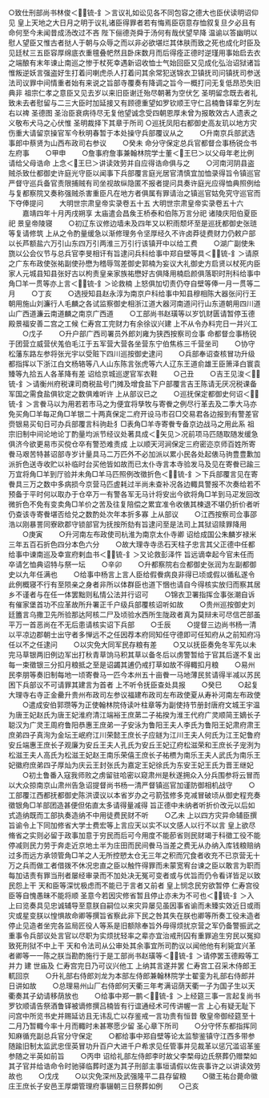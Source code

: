 <!-- { "loadSidebar": true } -->
○致仕刑部尚书林俊＜锍-釒＞言议礼如讼见各不同包容之德大也臣伏读明诏仰见  皇上天地之大日月之明于议礼诸臣得罪者若有悔焉臣窃意存恤叙复旦夕必且有命何至今未闻昔成汤改过不吝  陛下俪德尧舜于汤何有哉伏望早降  温谕以答幽明以慰人望臣又惟古者挞人于朝与众辱之而以非必欲堪烂其体肤而致之死也成化时臣及见廷杖三五臣容厚绵底衣重氊叠帊然且卧床数月而后得痊正德时逆瑾用事始启去衣之端酿有末年谏止南巡之惨于杖死幸遇新诏收恤士气始回臣又见成化弘治诏狱诸旨惟叛逆妖言强盗好生打着问喇虎杀人打着问其余常犯送锦衣卫镇抚司问镇抚司参送法司议罪中间情重者始有来说之旨部寺覆奏有降调之旨今一概打问无复低昂恐失旧典非  祖宗仁孝之意臣又见去岁以来旧臣谢迁殆尽朝著为空伏乞  圣明留念既去者礼致未去者慰留与二三大臣时加延接又有顾德重望如罗钦顺王守仁吕楠鲁铎辈乞列左右以禆  圣德图  圣治臣衰病待尽无复他望诚念受四朝恩厚未曾为报敢效古人遗表之义敬布犬马之心伏惟  圣明裁择下其章于所司
○巡抚凤阳右都御史高友玑以地方灾伤重大请留京操官军今秋明春暂于本处操守兵部覆议从之
　　○升南京兵部武选事郎中蔡贤为山西布政司右参议
　　○癸未  命分守保定总兵官都督佥事杨锐佥书左府事
　　○甲申
　　○詹事府詹事兼翰林院学士董＜王巳＞以父母年老比例请给父母诰命  上念＜王巳＞讲读效劳并自应得诰命俱与之
　　○河南河阴县盗贼杀致仕都御史许庭光守臣以闻事下兵部覆言庭光居官清慎宜加恤录得旨令镇巡官严督守巡兵备官责限捕贼有司坐视故纵隐匿不报者提问具奏许庭光应得恤典照例给与复都察院又奏称强贼杀害重臣凡在地方者俱属有罪请治之镇巡官姑免究守巡官而下夺俸提问
　　大明世宗肃皇帝实录卷五十五
大明世宗肃皇帝实录卷五十六
　　嘉靖四年十月丙戌朔享  太庙遣会昌矦王桥泰和伯陈万言分祀  诸陵庆阳伯夏臣祀  景皇帝陵寝
　　○初辽东议修边墙未及四年又以积雨颓坏至是巡抚都御史张琏等复请修筑  上从之令酌量缓急以渐修理务令坚厚经久不许卤莽徒费财力仍敕户部以长芦额盐六万引山东四万引两淮三万引行该镇开中以给工费
　　○湖广副使朱旒以公会仪节与总兵官李旻相讦有旨逮问兵科给事中郑自壁等具＜锍-釒＞请原之广东布政使张祐副使孙懋为稽辱驾差御史郭楠为妄议大礼御史方启贤以杖死内臣家人元城县知县张好古以枸责皇亲家族祐懋好古俱降用楠启颜俱落职时刑科给事中角□羊一贯等亦上言＜锍-釒＞论救楠  上怒俱加切责仍夺自壁等俸一月一贯等二月
　　○丁亥
　　○选授知县赵永淳为南京户科给事中知县穆相陈大器张问行王朝用施山刘濂行人毛麟之各试监察御史相浙江道大器河南道问行山东道朝用四川道山广西道濂云南道麟之南京广西道
　　○工部尚书赵璜等以岁饥财匮请暂停玉德殿景福安善二宫之工候  仁寿宫工完财力有余徐议兴建  上不从令办料完日一并兴工
　　○戊子
　　○升户部广西司署员外郎刘雍为狭西按察司佥事  命都督佥事杨锐于团营立威营伏羗伯毛江于五军营大营各坐营东宁伯焦栋三千营坐司
　　○协守松藩东路左参将张光宇以受赃下四川巡按御史逮问
　　○兵部奉诏查核冒功升级都指挥以下浙江白文杨辂等八人山东陈言张虎等六人辽东王道俞雄王臣箫泽白寰袁臻等九拾五人各革降有差  诏给京城巡逻官军衣鞋
　　○己丑
　　○吉王见浚＜锍-釒＞请衡州府税课司商税盐号门摊及增食盐下户部覆言吉王陈请无厌况税课备军国之需食盐俱钦定之数俱难听许  上从部议已之
　　○巡抚保定都御史何诏＜锍-釒＞言餋马以为用若若市马之为便宜将孳牧与寄餋之例尽行革去及二季大马亦免买角□羊每疋角□羊银二十两真保定二府开设马市召□交易君各边报到有警差官赍银易买旬日可办兵部覆言科驹赴犭□表角□羊寺寄餋专备京边战马之用此系  祖宗旧制中间论地论丁酌量均派节经议处著具成＜矢见＞况前项马匹随取随发缓急俱济今欲更易市买傥仓卒有警恐难责成  上以顺天河涧保定三府密迩京师百姓所寄餋马艰苦特甚诏部寺岁计量具马二万匹外不必加派以累小民各处起俵马驹豊豊歉加派折色送寺收贮以补临时台买他皆如故而已太仆寺言本寺验发马及见在寄餋已踰三万宜将角□羊到厅验并未角□羊马匹照例改徵折色＜锍-釒＞下兵部覆言见在寄餋具三万之数中多病损今京营马匹虗耗过半尚未查补况各边輙具警报不次奏给若不预备于平时何以取办于仓卒万一有警各军无马计将安出今欲将角□羊到马疋发回改微折色不免有变卖角□羊价之苦及往复陪偿之累宜准令收俵其楝退不堪仍折价者听仍查该寺寄餋堪否给兑之数酌处次年本折多寡  上从部议
　　○江西按察司佥事邵浩以刚暴詈同寮欧郡守锁部官为抚按所劾有旨逮问至是法司上其狱诏赎罪降用
　　○庚寅
　　○升河南左布政使司杭淮为南京太仆寺卿  诏给成国公朱麟岁禄米三年五百石折色四分本色六分
　　○故大理寺寺丞石天柱子忠言其父正德中任都给事中谏南巡及幸宣府剌血书＜锍-釒＞又论救彭泽忤  旨远谪幸起今官未任而卒请乞恤典诏特与祭一坛
　　○辛卯
　　○升都察院右佥都御史张润为左副都御史以九年任满也
　　○给事中杨言上言人臣给假餋病良非得已顷或假以循私遂令此例概寝不行有至陨亲之身者非所以体群臣也道下悃也请自今得核实放归而察其居乡不谨者与在任一体罢黜则私情公法并行诏可
　　○锦衣卫署指挥佥事张潮自诉有催家堡首功不应革故所升署正千户级兵部覆核诏听如故
　　○贵州巡按御史刘廷簠言乌撒卫先所验那达阿核二尸及顷验水西所生陇政者真为莫辩未可尽信芒部虽平万一首恶尚在不无后患请核实诏下兵部
　　○壬辰
　　○提督三边尚书杨一清以平凉边郡朝士出守者多惮远不之任因荐本府同知任守德即可任知府从之前知府冯任以不之任逮问
　　○以灾免大同军民存粮有差
　　○又以抚臣奏免冬军先以未完马草银两旧例边军出打秋青草饷马积其草以备冬后以虏警暂给于官其后遂不复出每一束徵银三分扣月粮抵之至是诏蠲其逋仍戒打草如故不得輙扣月粮
　　○易州民李朋等奏旧制每地一顷寄餋马一匹今本州五十亩餋一马地薄民贫请得半减以苏民困下兵部议不可请罪其建言为首者  上不听令抚臣查处具报
　　○癸巳
　　○起复大理寺右寺正金罍升贵州布政司左参议福建布政司左布政使夏从寿补河南左布政使
　　○遣成安伯郭瓒等为正使翰林院侍读叶柱章等为副使持节册封唐府文城王宇温为唐王妃赵氏为唐王妃淮府清江端裕王庶苐二子祐揆为淮王代府广灵顺简王嫡长子聪汉为广灵王周府鲁阳恭惠王庶弟一子安泳为鲁阳王夫人李氏为鲁阳王妃肃府肃王庶弟四子真洵为金坛王岷府江川荣懿王庶长子应鐩为江川王夫人何氏为江王妃鲁府安丘端惠王庶长子观廉为安丘王夫人孔氏为安丘王妃辽府松滋荣和王庶长子宠洌为松滋王夫人高氏为松滋王妃赵王南乐荣僖王庶长子祐槚为南乐王夫人武氏为南乐王妃徽府庶弟四子厚灿为庆云王封张氏为嘉定王妃徐氏为东安王妃王氏为晋王继妃
　　○初土鲁番入寇我师败之虏留驻哈密以窥肃州是秋遂拥众入分兵围参将云冒而以大众掠南京山肃州告急诏提督尚书杨一清严督镇巡官加谨防御相机战守
　　○工部覆江西都抚都御史陈洪谟议以本省岁办之弓箭弦修多克减冒破顷从御史程充奏徵银角□羊部团造甚便但佑直太多请得量减得  旨正德中未纳者听折价改元以后如式造纳既而工部执奏造纳不中用徒费民财不听
　　○乙未  上以四方灾异命辅臣撰旨谕令上下同加修省大学士费宏等上言应天以实不以文感人以行不以言  皇上欲尽脩省之实则必留于政事加意于穷民而后可今用度不能莭省则民财竭于科徵工役不能停减则民力劳于奔走近京地土半为庄田而民间餋马当差之费无从办纳入库钱粮赔纳过多而远方承领管角□羊之人无所控愬太仓无三年之积而冗食者收充不已京营无十万之兵而做工者借拨不休况忠直之臣以触忤得罪而未蒙宽宥台谏之臣以敢言为职而每加诘责有罪当刑者屡经审录而不加处决无冤可变者或与优旨而仍令看详皆足以致民怨上干  天和臣等深忧极虑而不能已于言者又前者  皇上悯念民穷欲暂停  仁寿宫役臣等自愧愚昧不能将顺  圣意今若因灾修省暂且停止亦未为不可也＜锍-釒＞入  上曰览奏具见忠诚辅导至意朕自嗣位以来灾异屡见虽因事省谕而未臻实效近日或雨灾或星变朕以惶惧故命卿等撰旨省察此非下民之咎其失在朕也卿等所奏工役未造者停止见造者坐完各监局匠役人等系是旧额除奉旨外毋得烦扰京营之军仍备警振武之重事令兵部议处言官以尽职为实烦扰轻率之辈亦宜治戒刑囚有重罪追生穷民以冤抑致死刑狱不中上干  天和令法司从公审处其余事宜所司酌议以闻他他有利毙宜兴革者卿等一一陈之朕当勘酌施行于是工部尚书赵璜等＜锍-釒＞请停罢玉德殿等工并力  建  世庙及  仁寿宫完日乃可议兴他工  上纳其言遂并罢  仁寿宫工召采木侍郎王軏回京
　　○升礼部右侍郎刘龙为本部左侍郎兼翰林院学士翟銮为礼部右侍郎并日讲如故
　　○总理易州山厂右侍郎何天衢三年考满诏荫天衢一子为国子生以天衢奏其子幼请移荫放也
　　○给事中郑一鹏＜锍-釒＞上经筵三事一言起复尚书罗钦顺请告祭酒鲁铎被谪修撰吕楠皆有行谊通经术可传讲幄一言  上心有疑无耻下问宫中所览书史并赐延访且无讳乱亡以存鉴戒一言功贵有恒昔  敬皇帝御经筵至十二月乃暂輙今率十月而輙时未甚寒愿少留  圣心章下所司
　　○分守怀东都指挥同知麻循充副总兵官分守保定
　　○都给事中郑自壁等论太监黎鉴镇守江西多带参随踰旧制太监武忠侄英冒功升百户大进千户希求见任管事并见裁革以惩冗滥诏革鉴参随之半英如前旨
　　○丙申  诏给礼部左侍郎李时故父李楘母边氏祭葬仍赠楘如其子官并给诰命令时驰驿临葬时遂为其子刑部主事垣请假以佐丧事许之以讲读效劳故也
　　○戊戌
　　○以灾免深州及武强隆平二县存留粮
　　○徽王祐台薨命徽庄王庶长子安邑王厚爝管理府事辍朝三日祭葬如例
　　○己亥
